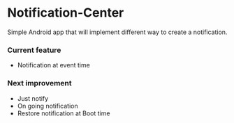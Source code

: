 # Notification-Center
Simple Android app that will implement different way to create a notification.

### Current feature
+ Notification at event time

### Next improvement
+ Just notify
+ On going notification
+ Restore notification at Boot time
